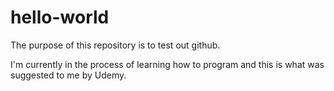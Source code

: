 # hello-world
The purpose of this repository is to test out github.

I'm currently in the process of learning how to program and this is what was suggested to me by Udemy.
